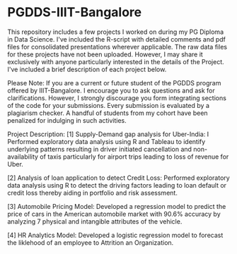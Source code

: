 # PGDDS-IIIT-Bangalore
This repository includes a few projects I worked on during my PG Diploma in Data Science. I've included the R-script with detailed comments and pdf files for consolidated presentations wherever applicable. 
The raw data files for these projects have not been uploaded. However, I may share it exclusively with anyone particularly interested in the details of the Project. I've included a brief description of each project below.

Please Note: If you are a current or future student of the PGDDS program offered by IIIT-Bangalore. I encourage you to ask questions and ask for clarifications. 
However, I strongly discourage you form integrating sections of the code for your submissions. Every submission is evaluated by a plagiarism checker. A handful of students from my cohort have been penalized for indulging in such activities.

Project Description:
[1] Supply-Demand gap analysis for Uber-India: 
I Performed exploratory data analysis using R and Tableau to identify underlying patterns resulting in driver initiated cancellation and non-availability of taxis particularly for airport trips leading to loss of revenue for Uber.

[2] Analysis of loan application to detect Credit Loss:
Performed exploratory data analysis using R to detect the driving factors leading to loan default or credit loss thereby aiding in portfolio and risk assessment.

[3] Automobile Pricing Model:
Developed a regression model to predict the price of cars in the American automobile market with 90.6% accuracy by analyzing 7 physical and intangible attributes of the vehicle.

[4] HR Analytics Model:
Developed a logistic regression model to forecast the liklehood of an employee to Attrition an Organization.
